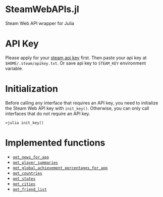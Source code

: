 # SteamWebAPIs.jl

Steam Web API wrapper for Julia

# API Key

Please apply for your [steam api key](https://steamcommunity.com/dev/apikey) first. Then paste your api key at `$HOME/.steam/apikey.txt`. Or save api key to `STEAM_KEY` environment variable.

# Initialization

Before calling any interface that requires an API key, you need to initialize the Steam Web API key with `init_key()`. Otherwise, you can only call interfaces that do not require an API key.

``` julia-repl
>julia init_key()
```

# Implemented functions

- [`get_news_for_app`](@ref)
- [`get_player_summaries`](@ref)
- [`get_global_achievement_percentages_for_app`](@ref)
- [`get_countries`](@ref)
- [`get_states`](@ref)
- [`get_cities`](@ref)
- [`get_friend_list`](@ref)